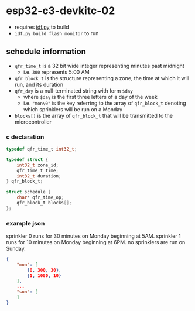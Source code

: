 
# esp32-c3-devkitc-02

* requires [idf.py](https://docs.espressif.com/projects/esp-idf/en/latest/esp32c3/index.html) to build
* `idf.py build flash monitor` to run

## schedule information

* `qfr_time_t` is a 32 bit wide integer representing minutes past midnight
    * i.e. `300` represents 5:00 AM
* `qfr_block_t` is the structure representing a zone, the time at which it
    will run, and its duration
* `qfr_day` is a null-terminated string with form `$day`
    * where `$day` is the first three letters of a day of the week
    * i.e. `"mon\0"` is the key referring to the array of `qfr_block_t` denoting
        which sprinklers will be run on a Monday
* `blocks[]` is the array of `qfr_block_t` that will be transmitted to the
    microcontroller 

### c declaration

```c
typedef qfr_time_t int32_t;

typedef struct {
    int32_t zone_id;
    qfr_time_t time;
    int32_t duration;
} qfr_block_t;

struct schedule {
    char* qfr_time_op;
    qfr_block_t blocks[];
};
```

### example json

sprinkler 0 runs for 30 minutes on Monday beginning at 5AM.
sprinkler 1 runs for 10 minutes on Monday beginning at 6PM.
no sprinklers are run on Sunday.

```json
{
    "mon": [
        {0, 300, 30},
        {1, 1080, 10}
    ],
    ...
    "sun": [
    ]
}
```

